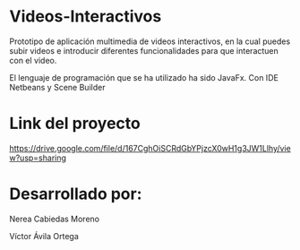 # Videos-Interactivos
Prototipo de aplicación multimedia de videos interactivos, en la cual puedes subir videos e introducir diferentes funcionalidades para que interactuen con el video.

El lenguaje de programación que se ha utilizado ha sido JavaFx. Con IDE Netbeans y Scene Builder

# Link del proyecto
https://drive.google.com/file/d/167CghOiSCRdGbYPjzcX0wH1g3JW1Llhy/view?usp=sharing

# Desarrollado por:
Nerea Cabiedas Moreno 

Víctor Ávila Ortega  
